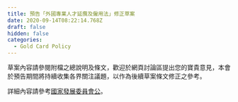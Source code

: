 ```yaml
---
title: 預告「外國專業人才延攬及僱用法」修正草案
date: 2020-09-14T08:22:14.768Z
draft: false
hidden: false
categories:
  - Gold Card Policy
---
```

草案內容請參閱附檔之總說明及條文，歡迎於網頁討論區提出您的寶貴意見，本會於預告期間將持續收集各界關注議題，以作為後續草案條文修正之參考。

詳細內容請參考[國家發展委員會公](https://join.gov.tw/policies/detail/03101e40-569b-4a0d-aae8-4b9af38e97f9#middle)。